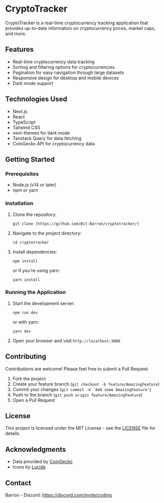 # CryptoTracker

CryptoTracker is a real-time cryptocurrency tracking application that provides up-to-date information on cryptocurrency prices, market caps, and more.

## Features

- Real-time cryptocurrency data tracking
- Sorting and filtering options for cryptocurrencies
- Pagination for easy navigation through large datasets
- Responsive design for desktop and mobile devices
- Dark mode support

## Technologies Used

- Next.js
- React
- TypeScript
- Tailwind CSS
- next-themes for dark mode
- Tanstack Query for data fetching
- CoinGecko API for cryptocurrency data

## Getting Started

### Prerequisites

- Node.js (v14 or later)
- npm or yarn

### Installation

1. Clone the repository:
   ```
   git clone (https://github.com/Bit-Barron/cryptotracker/)
   ```

2. Navigate to the project directory:
   ```
   cd cryptotracker
   ```

3. Install dependencies:
   ```
   npm install
   ```
   or if you're using yarn:
   ```
   yarn install
   ```

### Running the Application

1. Start the development server:
   ```
   npm run dev
   ```
   or with yarn:
   ```
   yarn dev
   ```

2. Open your browser and visit `http://localhost:3000`



## Contributing

Contributions are welcome! Please feel free to submit a Pull Request.

1. Fork the project
2. Create your feature branch (`git checkout -b feature/AmazingFeature`)
3. Commit your changes (`git commit -m 'Add some AmazingFeature'`)
4. Push to the branch (`git push origin feature/AmazingFeature`)
5. Open a Pull Request

## License

This project is licensed under the MIT License - see the [LICENSE](LICENSE) file for details.

## Acknowledgments

- Data provided by [CoinGecko](https://www.coingecko.com/)
- Icons by [Lucide](https://lucide.dev/)

## Contact

Barron - Discord: https://discord.com/invite/coding 
